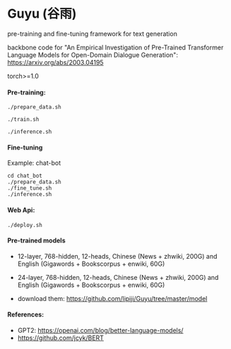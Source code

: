 # Guyu (谷雨)
pre-training and fine-tuning framework for text generation

backbone code for "An Empirical Investigation of Pre-Trained Transformer Language Models for Open-Domain Dialogue Generation": https://arxiv.org/abs/2003.04195

torch>=1.0

#### Pre-training:

```
./prepare_data.sh
```

```
./train.sh
```

```
./inference.sh
```

#### Fine-tuning
Example: chat-bot

```
cd chat_bot
./prepare_data.sh
./fine_tune.sh
./inference.sh
```

#### Web Api:
```
./deploy.sh
```

#### Pre-trained models
- 12-layer, 768-hidden, 12-heads, Chinese (News + zhwiki, 200G) and English (Gigawords + Bookscorpus + enwiki, 60G) 

- 24-layer, 768-hidden, 12-heads, Chinese (News + zhwiki, 200G) and English (Gigawords + Bookscorpus + enwiki, 60G) 

- download them: https://github.com/lipiji/Guyu/tree/master/model

#### References:
- GPT2: https://openai.com/blog/better-language-models/
- https://github.com/jcyk/BERT
